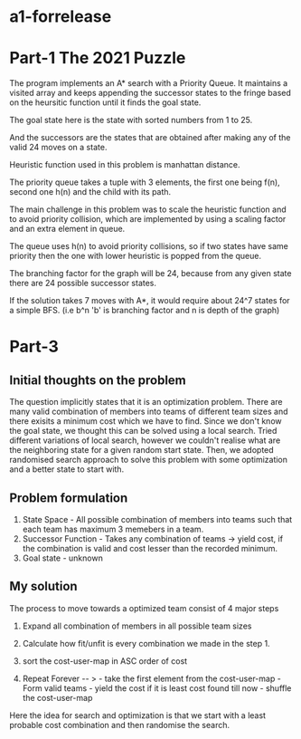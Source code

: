 
# a1-forrelease

# Part-1 The 2021 Puzzle
The program implements an A* search with a Priority Queue. It maintains a visited array and keeps appending the successor states to the fringe based on the heursitic function until it finds the goal state. 

The goal state here is the state with sorted numbers from 1 to 25.

And the successors are the states that are obtained after making any of the valid 24 moves on a state.

Heuristic function used in this problem is manhattan distance.

The priority queue takes a tuple with 3 elements, the first one being f(n), second one h(n) and the child with its path.

The main challenge in this problem was to scale the heuristic function and to avoid priority collision, which are implemented by using a scaling factor and an extra element in queue.

The queue uses h(n) to avoid priority collisions, so if two states have same priority then the one with lower heuristic is popped from the queue.

The branching factor for the graph will be 24, because from any given state there are 24 possible successor states.

If the solution takes 7 moves with A*, it would require about 24^7 states for a simple BFS. (i.e b^n 'b' is branching factor and n is depth of the graph) 

# Part-3

## Initial thoughts on the problem
The question implicitly states that it is an optimization problem. There are many valid combination of members into teams of different team sizes and there exisits a minimum cost which we have to find. 
Since we don't know the goal state, we thought this can be solved using a local search.
Tried different variations of local search, however we couldn't realise what are the neighboring state for a given random start state. 
Then, we adopted randomised search approach to solve this problem with some optimization and a better state to start with.
## Problem formulation

1. State Space - All possible combination of members into teams such that each team has maximum 3 memebers in a team.
2. Successor Function - Takes any combination of teams -> yield cost, if the combination is valid and cost lesser than the recorded minimum.
3. Goal state - unknown 


## My solution 

The process to move towards a optimized team consist of 4 major steps

1. Expand all combination of members in all possible team sizes
2. Calculate how fit/unfit is every combination we made in the step 1.
3. sort the cost-user-map in ASC order of cost 

4. Repeat Forever -- >
                    - take the first element from the cost-user-map 
                    - Form valid teams
                    - yield the cost if it is least cost found till now
                    - shuffle the cost-user-map
                

Here the idea for search and optimization is that we start with a least probable cost combination and then randomise the search. 